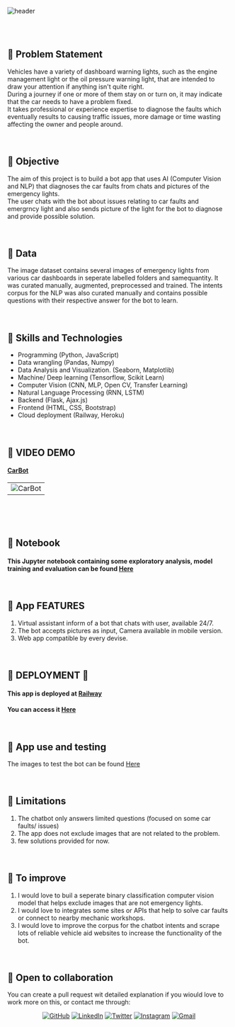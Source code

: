 ![header](https://capsule-render.vercel.app/api?type=wave&color=gradient&height=300&section=header&text=CarBot.&fontSize=60)

<br><br>
## 📍 Problem Statement
Vehicles have a variety of dashboard warning lights, such as the engine management light or the oil pressure warning light, that are intended to draw your attention if anything isn't quite right.<br>
During a journey if one or more of them stay on or turn on, it may indicate that the car needs to have a problem fixed.<br>
It takes professional or experience expertise to diagnose the faults which eventually results to causing traffic issues, more damage or time wasting affecting the owner and people around. <br><br><br>

## 📍 Objective 
The aim of this project is to build a bot app that uses AI (Computer Vision and NLP) that diagnoses the car faults from chats and pictures of the emergency lights.<br>
The user chats with the bot about issues relating to car faults and emergrncy light and also sends picture of the light for the bot to diagnose and provide possible solution.<br><br><br>


## 📍 Data
The image dataset contains several images of emergency lights from various car dashboards in seperate labelled folders and samequantity. It was curated manually, augmented, preprocessed and trained.
The intents corpus for the NLP was also curated manually and contains possible questions with their respective answer for the bot to learn.<br><br><br>


## 📍 Skills and Technologies

* Programming (Python, JavaScript)
* Data wrangling (Pandas, Numpy)
* Data Analysis and Visualization. (Seaborn, Matplotlib)
* Machine/ Deep learning (Tensorflow, Scikit Learn)
* Computer Vision (CNN, MLP, Open CV, Transfer Learning)
* Natural Language Processing (RNN, LSTM)
* Backend (Flask, Ajax.js)
* Frontend (HTML, CSS, Bootstrap)
* Cloud deployment (Railway, Heroku)
<br><br><br>



## 📍 VIDEO DEMO

#### [CarBot](https://https://carbot.up.railway.app/)
| | 
|:-|
| <img alt="CarBot" src="https://github.com/Ajisco/Ajisco/blob/main/Videos/CarBot.gif">|
<br><br><br>


## 📍 Notebook
#### This Jupyter notebook containing some exploratory analysis, model training and evaluation can be found [Here](https://github.com/Ajisco/CarBot/blob/master/CV%20Model.ipynb/) <br><br><br>

## 📍 App FEATURES 
1. Virtual assistant inform of a bot that chats with user, available 24/7.
2. The bot accepts pictures as input, Camera available in mobile version.
3. Web app compatible by every devise. <br><br><br>




## 📍 DEPLOYMENT 🚀

#### This app is deployed at [Railway](https://railway.app/)
	
#### You can access it [Here](https://carbot.up.railway.app/) <br><br><br>


## 📍 App use and testing
The images to test the bot can be found [Here](https://bit.ly/carbot-test-images) <br><br><br>


## 📍 Limitations
1. The chatbot only answers limited questions (focused on some car faults/ issues)
2. The app does not exclude images that are not related to the problem.
3. few solutions provided for now. <br><br><br>

## 📍 To improve
1. I would love to buil a seperate binary classification computer vision model that helps exclude images that are not emergency lights.
2. I would love to integrates some sites or APIs that help to solve car faults or connect to nearby mechanic workshops.
3. I would love to improve the corpus for the chatbot intents and scrape lots of reliable vehicle aid websites to increase the functionality of the bot. <br><br><br>


## 📍 Open to collaboration
You can  create a pull request wit detailed explanation if you wiould love to work more on this, or contact me through:
<p align="center">
	<a href="https://github.com/Ajisco" target="_blank"><img src="https://img.icons8.com/bubbles/50/000000/github.png" alt="GitHub"/></a>
	<a href="https://www.linkedin.com/in/ajibade-abdulquddus-ab5237159/" target="_blank"><img src="https://img.icons8.com/bubbles/50/000000/linkedin.png" alt="LinkedIn"/></a>
	<a href="https://mobile.twitter.com/dayo_ajisco" target="_blank"><img src="https://img.icons8.com/twitter.png" alt="Twitter"/></a>
  <a href="https://instagram.com/Dayo_Ajisco" target="_blank"><img src="https://img.icons8.com/bubbles/50/000000/instagram.png" alt="Instagram"/></a>
	<a href="mailto:ajiscomorac@gmail.com" target="_blank"><img src="https://img.icons8.com/bubbles/50/000000/gmail.png" alt="Gmail"/></a>
</p>




